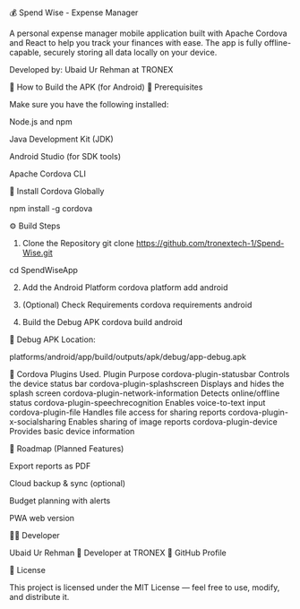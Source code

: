 💰 Spend Wise - Expense Manager

A personal expense manager mobile application built with Apache Cordova and React to help you track your finances with ease.
The app is fully offline-capable, securely storing all data locally on your device.

Developed by: Ubaid Ur Rehman
 at TRONEX


🚀 How to Build the APK (for Android)
🧩 Prerequisites

Make sure you have the following installed:

Node.js and npm

Java Development Kit (JDK)

Android Studio
 (for SDK tools)

Apache Cordova CLI

🧱 Install Cordova Globally

 npm install -g cordova

⚙️ Build Steps
1. Clone the Repository
git clone https://github.com/tronextech-1/Spend-Wise.git

cd SpendWiseApp

2. Add the Android Platform
cordova platform add android

3. (Optional) Check Requirements
cordova requirements android

4. Build the Debug APK
cordova build android


📍 Debug APK Location:

platforms/android/app/build/outputs/apk/debug/app-debug.apk


🔌 Cordova Plugins Used.
Plugin	Purpose
cordova-plugin-statusbar	Controls the device status bar
cordova-plugin-splashscreen	Displays and hides the splash screen
cordova-plugin-network-information	Detects online/offline status
cordova-plugin-speechrecognition	Enables voice-to-text input
cordova-plugin-file	Handles file access for sharing reports
cordova-plugin-x-socialsharing	Enables sharing of image reports
cordova-plugin-device	Provides basic device information

🧭 Roadmap (Planned Features)

 Export reports as PDF

 Cloud backup & sync (optional)

 Budget planning with alerts

 PWA web version

🧑‍💻 Developer

Ubaid Ur Rehman
🔹 Developer at TRONEX
🔹 GitHub Profile

📜 License

This project is licensed under the MIT License — feel free to use, modify, and distribute it.
